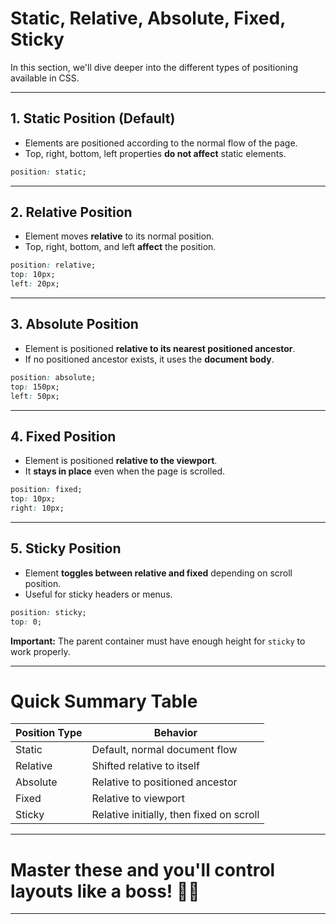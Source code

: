 # Static, Relative, Absolute, Fixed, Sticky

In this section, we'll dive deeper into the different types of positioning available in CSS.

---

## 1. Static Position (Default)

- Elements are positioned according to the normal flow of the page.
- Top, right, bottom, left properties **do not affect** static elements.

```css
position: static;
```

---

## 2. Relative Position

- Element moves **relative** to its normal position.
- Top, right, bottom, and left **affect** the position.

```css
position: relative;
top: 10px;
left: 20px;
```

---

## 3. Absolute Position

- Element is positioned **relative to its nearest positioned ancestor**.
- If no positioned ancestor exists, it uses the **document body**.

```css
position: absolute;
top: 150px;
left: 50px;
```

---

## 4. Fixed Position

- Element is positioned **relative to the viewport**.
- It **stays in place** even when the page is scrolled.

```css
position: fixed;
top: 10px;
right: 10px;
```

---

## 5. Sticky Position

- Element **toggles between relative and fixed** depending on scroll position.
- Useful for sticky headers or menus.

```css
position: sticky;
top: 0;
```

**Important:** The parent container must have enough height for `sticky` to work properly.

---

# Quick Summary Table

| Position Type | Behavior                                 |
| ------------- | ---------------------------------------- |
| Static        | Default, normal document flow            |
| Relative      | Shifted relative to itself               |
| Absolute      | Relative to positioned ancestor          |
| Fixed         | Relative to viewport                     |
| Sticky        | Relative initially, then fixed on scroll |

---

# Master these and you'll control layouts like a boss! 🎯👑

---

